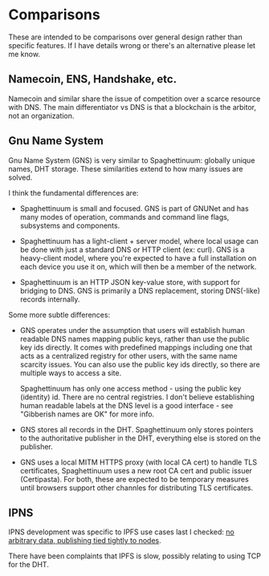 # Comparisons

These are intended to be comparisons over general design rather than specific features. If I have details wrong or there's an alternative please let me know.

## Namecoin, ENS, Handshake, etc.

Namecoin and similar share the issue of competition over a scarce resource with DNS. The main differentiator vs DNS is that a blockchain is the arbitor, not an organization.

## Gnu Name System

Gnu Name System (GNS) is very similar to Spaghettinuum: globally unique names, DHT storage. These similarities extend to how many issues are solved.

I think the fundamental differences are:

- Spaghettinuum is small and focused. GNS is part of GNUNet and has many modes of operation, commands and command line flags, subsystems and components.

- Spaghettinuum has a light-client + server model, where local usage can be done with just a standard DNS or HTTP client (ex: curl). GNS is a heavy-client model, where you're expected to have a full installation on each device you use it on, which will then be a member of the network.

- Spaghettinuum is an HTTP JSON key-value store, with support for bridging to DNS. GNS is primarily a DNS replacement, storing DNS(-like) records internally.

Some more subtle differences:

- GNS operates under the assumption that users will establish human readable DNS names mapping public keys, rather than use the public key ids directly. It comes with predefined mappings including one that acts as a centralized registry for other users, with the same name scarcity issues. You can also use the public key ids directly, so there are multiple ways to access a site.

  Spaghettinuum has only one access method - using the public key (identity) id. There are no central registries. I don't believe establishing human readable labels at the DNS level is a good interface - see "Gibberish names are OK" for more info.

- GNS stores all records in the DHT. Spaghettinuum only stores pointers to the authoritative publisher in the DHT, everything else is stored on the publisher.

- GNS uses a local MITM HTTPS proxy (with local CA cert) to handle TLS certificates, Spaghettinuum uses a new root CA cert and public issuer (Certipasta). For both, these are expected to be temporary measures until browsers support other channles for distributing TLS certificates.

## IPNS

IPNS development was specific to IPFS use cases last I checked: [no arbitrary data, publishing tied tightly to nodes](https://github.com/ipfs/notes/issues/439).

There have been complaints that IPFS is slow, possibly relating to using TCP for the DHT.
